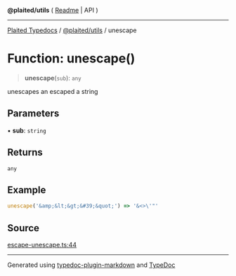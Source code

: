 **@plaited/utils** ( [Readme](../README.md) \| API )

***

[Plaited Typedocs](../../../modules.md) / [@plaited/utils](../modules.md) / unescape

# Function: unescape()

> **unescape**(`sub`): `any`

unescapes an escaped a string

## Parameters

▪ **sub**: `string`

## Returns

`any`

## Example

```ts
unescape('&amp;&lt;&gt;&#39;&quot;') => '&<>\'"'
```

## Source

[escape-unescape.ts:44](https://github.com/plaited/plaited/blob/b0dd907/libs/utils/src/escape-unescape.ts#L44)

***

Generated using [typedoc-plugin-markdown](https://www.npmjs.com/package/typedoc-plugin-markdown) and [TypeDoc](https://typedoc.org/)
